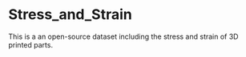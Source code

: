 # Stress_and_Strain
This is a an open-source dataset including the stress and strain of 3D printed parts.
